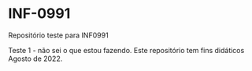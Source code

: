 # INF-0991
Repositório teste para INF0991

Teste 1 - não sei o que estou fazendo.
Este repositório tem fins didáticos
Agosto de 2022.